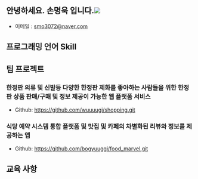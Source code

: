 ## 안녕하세요. 손명욱 입니다.<img src="https://img.shields.io/badge/suse-green?style=flat&logo=Sass&logoColor=CC6699"/>

-  이메일 : smo3072@naver.com
  

##  프로그래밍 언어 Skill

## 팀 프로젝트

###  한정판 의류 및 신발등 다양한 한정판 제화를 좋아하는 사람들을 위한 한정판 상품 판매/구매 및 정보 제공이 가능한 웹 플랫폼 서비스
- Github: https://github.com/wuuuugi/shopping.git

###  식당 예약 시스템 통합 플랫폼 및 맛집 및 카페의 차별화된 리뷰와 정보를 제공하는 앱
- Github: https://github.com/bogyuuggi/food_marvel.git
  
##  교육 사항


